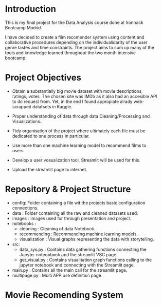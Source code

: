 
# Introduction

This is my final project for the Data Analysis course done at Ironhack Bootcamp Madrid. 

I have decided to create a film recomender system using content and collaborative procedures depending on the individualidarity of the user genre tastes and time constraints. The project aims to sum up many of the tools and knowledge learned throughout the two month intensive bootcamp.


# Project Objectives

- Obtain a substantially big movie dataset with movie descriptions, ratings, votes. The chosen site was IMDb as it also had an accesible API to do request from. Yet, in the end I found appropiate alrady web-scrapped datatsets in Kaggle.

- Proper understanding of data through data Cleaning/Processing and Visualizations. 

- Tidy organisation of the project where ultimately each file must be dedicated to one process in particular.

- Use more than one machine learning model to recommend films to users

- Develop a user vosualization tool, Streamlit will be used for this.

- Upload the streamlit page to internet.


# Repository & Project Structure

- config: Folder containing a file wit the projects basic configuration connections.
- data : Folder containing all the raw and cleaned datasets used.
- images : Images used for through presentation and project.
- notebooks : 
    * cleaning : Cleaning of data Notebook.
    * recommending : Recommending machine learning models.
    * visualization : Visual graphs representing the data with storytelling.
- src:
    * data_sys.py : Contains data gathering functions connecting the Jupyter noteoobook and the streamlit VSC page.
    * get_visual.py : Contains visualitation graph functions calling to the jupyter notebook and connecting with the Streamlit page.
- main.py : Contains all the main call for the streamlit page.
- multipage.py : Multi APP use definition page.

# Movie Recomending System

